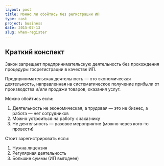 ```yaml
---
layout: post
title: Можно ли обойтись без регистрации ИП
type: cast
project: business
date: 2015-07-13
slug: when-register
---
```



## Краткий конспект

Закон запрещает предпринимательскую деятельность без прохождения процедуры госрегистрации в качестве ИП.

Предпринимательская деятельность — это экономическая деятельность, направленная на систематическое получение прибыли от производства и/или продажи товаров, оказания услуг.

Можно обойтись если:

1. Деятельность не экономическая, а трудовая — это не бизнес, а работа — нет сотрудников
2. Можно устроиться на работу к заказчику
3. Не деятельность — разовое мероприятие (можно через кого-то провести)

Стоит зарегистрировать если:

1. Нужна лицензия
2. Регулярная деятельность
3. Большие суммы (ИП выгоднее)
